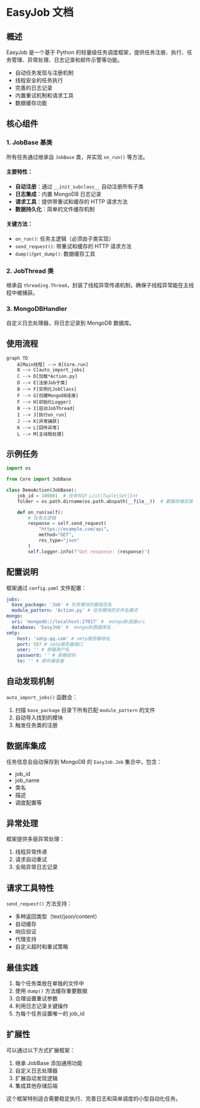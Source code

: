 # EasyJob 文档

## 概述

EasyJob 是一个基于 Python 的轻量级任务调度框架，提供任务注册、执行、任务管理、异常处理、日志记录和邮件示警等功能。

- 自动任务发现与注册机制
- 线程安全的任务执行
- 完善的日志记录
- 内置重试机制和请求工具
- 数据缓存功能

## 核心组件

### 1. JobBase 基类

所有任务通过继承自 `JobBase` 类，并实现 `on_run()` 等方法。

#### 主要特性：

- **自动注册**：通过 `__init_subclass__` 自动注册所有子类
- **日志集成**：内置 MongoDB 日志记录
- **请求工具**：提供带重试和缓存的 HTTP 请求方法
- **数据持久化**：简单的文件缓存机制

#### 关键方法：

- `on_run()`: 任务主逻辑（必须由子类实现）
- `send_request()`: 带重试和缓存的 HTTP 请求方法
- `dump()`/`get_dump()`: 数据缓存工具

### 2. JobThread 类

继承自 `threading.Thread`，封装了线程异常传递机制，确保子线程异常能在主线程中被捕获。

### 3. MongoDBHandler

自定义日志处理器，将日志记录到 MongoDB 数据库。

## 使用流程

```mermaid
graph TD
    A[Main线程] --> B[Core.run]
    B --> C[auto_import_jobs]
    C --> D[加载*Action.py]
    D --> E[注册Job子类]
    B --> F[实例化JobClass]
    F --> G[创建MongoDB连接]
    F --> H[初始化Logger]
    B --> I[启动JobThread]
    I --> J[执行on_run]
    J --> K[异常捕获]
    K --> L[回传异常]
    L --> M[主线程处理]
```

## 示例任务

```python
import os

from Core import JobBase

class DemoAction(JobBase):
    job_id = 100001  # 任务标识 List|Tuple|Set|Int
    folder = os.path.dirname(os.path.abspath(__file__))  # 数据存储目录

    def on_run(self):
        # 任务主逻辑
        response = self.send_request(
            "https://example.com/api",
            method="GET",
            res_type="json"
        )
        self.logger.info(f"Got response: {response}")
```
## 配置说明

框架通过 `config.yaml` 文件配置：

```yaml
jobs:
  base_package: 'Job' # 任务模块的基础包名
  module_pattern: 'Action.py' # 任务模块的文件名模式
mongo:
  uri: 'mongodb://localhost:27017' #  mongodb连接uri
  database: 'EasyJob' #  mongodb数据库名
smtp:
    host: 'smtp.qq.com' # smtp服务器地址
    port: 587 # smtp服务器端口
    user: '' # 邮箱用户名
    password: '' # 邮箱密码
    to: '' # 邮件接收者
```

## 自动发现机制

`auto_import_jobs()` 函数会：

1. 扫描 `base_package` 目录下所有匹配 `module_pattern` 的文件
2. 自动导入找到的模块
3. 触发任务类的注册

## 数据库集成

任务信息会自动保存到 MongoDB 的 `EasyJob.Job` 集合中，包含：

- job_id
- job_name
- 类名
- 描述
- 调度配置等

## 异常处理

框架提供多层异常处理：

1. 线程异常传递
2. 请求自动重试
3. 全局异常日志记录

## 请求工具特性

`send_request()` 方法支持：

- 多种返回类型（text/json/content）
- 自动缓存
- 响应验证
- 代理支持
- 自定义超时和重试策略

## 最佳实践

1. 每个任务类放在单独的文件中
2. 使用 `dump()` 方法缓存重要数据
3. 合理设置重试参数
4. 利用日志记录关键操作
5. 为每个任务设置唯一的 job_id

## 扩展性

可以通过以下方式扩展框架：

1. 继承 JobBase 添加通用功能
2. 自定义日志处理器
3. 扩展自动发现逻辑
4. 集成其他存储后端

这个框架特别适合需要稳定执行、完善日志和简单调度的小型自动化任务。